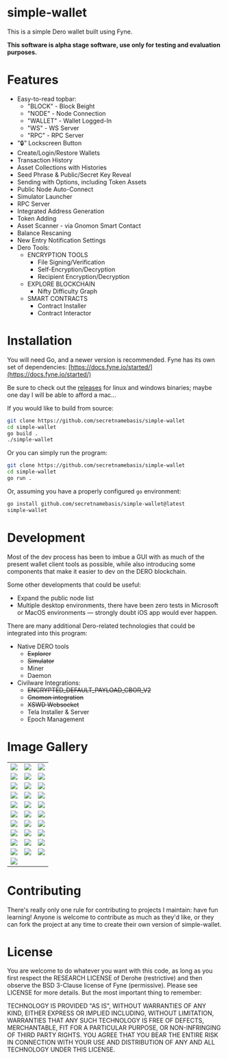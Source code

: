 # simple-wallet

This is a simple Dero wallet built using Fyne.

**This software is alpha stage software, use only for testing and evaluation purposes.**

# Features
- Easy-to-read topbar: 
    - "BLOCK" - Block Beight 
    - "NODE" - Node Connection 
    - "WALLET" - Wallet Logged-In 
    - "WS" - WS Server 
    - "RPC" - RPC Server 
- "🔒" Lockscreen Button
- Create/Login/Restore Wallets
- Transaction History
- Asset Collections with Histories
- Seed Phrase & Public/Secret Key Reveal
- Sending with Options, including Token Assets
- Public Node Auto-Connect
- Simulator Launcher
- RPC Server
- Integrated Address Generation
- Token Adding
- Asset Scanner - via Gnomon Smart Contact
- Balance Rescaning
- New Entry Notification Settings
- Dero Tools:
  - ENCRYPTION TOOLS
    - File Signing/Verification
    - Self-Encryption/Decryption
    - Recipient Encryption/Decryption
  - EXPLORE BLOCKCHAIN
    - Nifty Difficulty Graph
  - SMART CONTRACTS
    - Contract Installer
    - Contract Interactor

# Installation

You will need Go, and a newer version is recommended. Fyne has its own set of dependencies: [https://docs.fyne.io/started/](https://docs.fyne.io/started/)

Be sure to check out the [releases](https://github.com/secretnamebasis/simple-wallet/releases) for linux and windows binaries; maybe one day I will be able to afford a mac...  

If you would like to build from source:
```sh
git clone https://github.com/secretnamebasis/simple-wallet
cd simple-wallet
go build .
./simple-wallet
```

Or you can simply run the program:
```sh
git clone https://github.com/secretnamebasis/simple-wallet
cd simple-wallet
go run .
```

Or, assuming you have a properly configured `go` environment:
```sh
go install github.com/secretnamebasis/simple-wallet@latest
simple-wallet
```

# Development

Most of the dev process has been to imbue a GUI with as much of the present wallet client tools as possible, while also introducing some components that make it easier to dev on the DERO blockchain.   

Some other developments that could be useful:
- Expand the public node list
- Multiple desktop environments, there have been zero tests in Microsoft or MacOS environments — strongly doubt iOS app would ever happen.

There are many additional Dero-related technologies that could be integrated into this program:

- Native DERO tools
  - ~~Explorer~~
  - ~~Simulator~~
  - Miner
  - Daemon
- Civilware Integrations:
  - ~~ENCRYPTED_DEFAULT_PAYLOAD_CBOR_V2~~
  - ~~Gnomon integration~~ 
  - ~~XSWD Websocket~~
  - Tela Installer & Server
  - Epoch Management

# Image Gallery

| | | |
|---|---|---|
| ![](assets/1-landing.png) | ![](assets/2-connections.png) | ![](assets/3-login.png) |
| ![](assets/3.1-file-explorer.png) | ![](assets/3.2-create.png) | ![](assets/3.3-restore.png) |
| ![](assets/4-home.png) | ![](assets/4.1-integrated-address.png) | ![](assets/4.2-tx_history.png) |
| ![](assets/4.3-tx_detail.png) | ![](assets/4.4-asset_list.png) | ![](assets/4.5-token_detail.png) |
| ![](assets/4.6-asset_history.png) | ![](assets/4.7-keys_check_password.png) | ![](assets/4.8-send.png) |
| ![](assets/4.9-send_password_confirmation.png) | ![](assets/4.10-send_dispatching.png) | ![](assets/4.11-send_dispatched.png) |
| ![](assets/5-tools.png) | ![](assets/5.1-filesign-fileverify.png) | ![](assets/5.3-self-crypt.png) |
| ![](assets/5.4-recipient-crypt.png) | ![](assets/5.6-balance-rescan.png) | ![](assets/5.7-balance-rescan-progress.png) |
| ![](assets/5.8-contract-installer.png) | ![](assets/5.9-contract-interactor.png) | ![](assets/6-configs.png) |
| ![](assets/6.1-rpc-server.png) | ![](assets/6.2-simulator.png) | ![](assets/6.3-update-password.png) |
| ![](assets/7-lockscreen.png) | | |


# Contributing
There's really only one rule for contributing to projects I maintain: have fun learning! Anyone is welcome to contribute as much as they'd like, or they can fork the project at any time to create their own version of simple-wallet.

# License
You are welcome to do whatever you want with this code, as long as you first respect the RESEARCH LICENSE of Derohe (restrictive) and then observe the BSD 3-Clause license of Fyne (permissive). Please see LICENSE for more details. But the most important thing to remember:

TECHNOLOGY IS PROVIDED "AS IS", WITHOUT WARRANTIES OF ANY KIND, EITHER EXPRESS OR IMPLIED INCLUDING, WITHOUT LIMITATION, WARRANTIES THAT ANY SUCH TECHNOLOGY IS FREE OF DEFECTS, MERCHANTABLE, FIT FOR A PARTICULAR PURPOSE, OR NON-INFRINGING OF THIRD PARTY RIGHTS. YOU AGREE THAT YOU BEAR THE ENTIRE RISK IN CONNECTION WITH YOUR USE AND DISTRIBUTION OF ANY AND ALL TECHNOLOGY UNDER THIS LICENSE.
